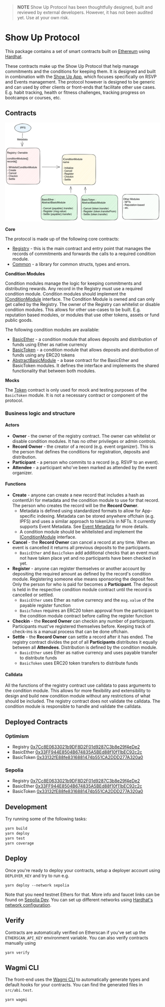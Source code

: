 > **NOTE** Show Up Protocol has been thoughtfully designed, built and reviewed by external developers. However, it has not been audited yet. Use at your own risk.

# Show Up Protocol

This package contains a set of smart contracts built on [Ethereum](https://ethereum.org/) using [Hardhat](https://hardhat.org/docs).

These contracts make up the Show Up Protocol that help manage commitments and the conditions for keeping them. It is designed and built in combination with the [Show Up App](../app), which focuses specifically on RSVP and Events management. The protocol however is designed to be generic and can used by other clients or front-ends that facilitate other use cases. E.g. habit tracking, health or fitness challenges, tracking progress on bootcamps or courses, etc.

## Contracts

![Show Up Protocol overview](./overview.png)

**Core**

The protocol is made up of the following core contracts:

- [Registry](./contracts/Registry.sol) - this is the main contract and entry point that manages the records of commitments and forwards the calls to a required condition module.
- [Common](./contracts/Common.sol) - a library for common structs, types and errors.

**Condition Modules**

Condition modules manage the logic for keeping commitments and distributing rewards. Any record in the Registry must use a required condition module. Condition modules should implement the [IConditionModule](./contracts/interfaces/IConditionModule.sol) interface. The Condition Module is owned and can only get called by the Registry. The owner of the Registry can whitelist or disable condition modules. This allows for other use-cases to be built. E.g. reputation based modules, or modules that use other tokens, assets or fund public goods.

The following condition modules are available:

- [BasicEther](./contracts/conditions/BasicEther.sol) - a condition module that allows deposits and distribution of funds using Ether as native currency
- [BasicToken](./contracts/conditions/BasicToken.sol) - a condition module that allows deposits and distribution of funds using any ERC20 tokens
- [AbstractBasicModule](./contracts/conditions/AbstractBasicModule.sol) - a base contract for the BasicEther and BasicToken modules. It defines the interface and implements the shared functionality that between both modules.

**Mocks**

The [Token](./contracts/mocks/Token.sol) contract is only used for mock and testing purposes of the `BasicToken` module. It is not a necessary contract or component of the protocol.

### Business logic and structure

#### Actors

- **Owner** - the owner of the registry contract. The owner can whitelist or disable condition modules. It has no other privileges or admin controls.
- **Record Owner** - the creator of a record (e.g. event organizer). This is the person that defines the conditions for registration, deposits and distribution.
- **Participant** - a person who commits to a record (e.g. RSVP to an event).
- **Attendee** - a participant who've been marked as attended by the event organizer.

#### Functions

- **Create** - anyone can create a new record that includes a hash as contentUri for metadata and the condition module to use for that record. The person who creates the record will be the **Record Owner**.
  - Metadata is defined using standardized formats to allow for App-specific indexing. Metadata can be stored anywhere offchain (e.g. IPFS) and uses a similar approach to tokenUris in NFTs. It currently supports Event Metadata. See [Event Metadata](../app/src/utils/types.ts) for more details.
  - A condition module should be whitelisted and implement the [IConditionModule](./contracts/interfaces/IConditionModule.sol) interface.
- **Cancel** - the **Record Owner** can cancel a record at any time. When an event is cancelled it returns all previous deposits to the participants.
  - `BasicEther` and `BasicToken` add additional checks that an event must not have taken place yet and no participants have been checked in yet.
- **Register** - anyone can register themselves or another account by depositing the required amount as defined by the record's condition module. Registering someone else means sponsoring the deposit fee. Only the person for who is paid for becomes a **Participant**. The deposit is held in the respective condition module contract until the record is cancelled or settled.
  - `BasicEther` uses Ether as native currency and the `msg.value` of the payable register function
  - `BasicToken` requires an ERC20 token approval from the participant to the condition module contract before calling the register function
- **Checkin** - the **Record Owner** can checkin any number of participants. Participants must've registered themselves before. Keeping track of check-ins is a manual process that can be done offchain.
- **Settle** - the **Record Owner** can settle a record after it has ended. The registry contract divides the pot of all **Participants** distributes it equally between all **Attendees**. Distribution is defined by the condition module.
  - `BasicEther` uses Ether as native currency and uses payable transfer to distribute funds
  - `BasicToken` uses ERC20 token transfers to distribute funds

#### Calldata

All the functions of the registry contract use calldata to pass arguments to the condition module. This allows for more flexibility and extensibility to design and build new condition module without any restrictions of what should be included. The registry contract does not validate the calldata. The condition module is responsible to handle and validate the calldata.

## Deployed Contracts

### Optimism

- Registry [0x7Cc8E0633021b9DF8D2F01d9287C3b8e29f4eDe2](https://sepolia.etherscan.io/address/0x7Cc8E0633021b9DF8D2F01d9287C3b8e29f4eDe2)
- BasicEther [0x33FF944E8504B674835A5BEd88f10f11bEC92c2c](https://sepolia.etherscan.io/address/0x33FF944E8504B674835A5BEd88f10f11bEC92c2c)
- BasicToken [0x33132fE88fe8316881474b551CA2DDD277A320a0](https://sepolia.etherscan.io/address/0x33132fE88fe8316881474b551CA2DDD277A320a0)

### Sepolia

- Registry [0x7Cc8E0633021b9DF8D2F01d9287C3b8e29f4eDe2](https://optimistic.etherscan.io/address/0x7Cc8E0633021b9DF8D2F01d9287C3b8e29f4eDe2)
- BasicEther [0x33FF944E8504B674835A5BEd88f10f11bEC92c2c](https://optimistic.etherscan.io/address/0x33FF944E8504B674835A5BEd88f10f11bEC92c2c)
- BasicToken [0x33132fE88fe8316881474b551CA2DDD277A320a0](https://optimistic.etherscan.io/address/0x33132fE88fe8316881474b551CA2DDD277A320a0)

## Development

Try running some of the following tasks:

```
yarn build
yarn deploy
yarn test
yarn coverage
```

## Deploy

Once you're ready to deploy your contracts, setup a deployer account using `DEPLOYER_KEY` and try to run e.g.

```
yarn deploy --network sepolia
```

Note that you need testnet Ethers for that. More info and faucet links can be found on [Sepolia Dev](https://sepolia.dev/). You can set up different networks using [Hardhat's network configuration](https://hardhat.org/hardhat-runner/docs/config#networks-configuration).

## Verify

Contracts are automatically verified on Etherscan if you've set up the `ETHERSCAN_API_KEY` environment variable. You can also verify contracts manually using

```
yarn verify
```

## Wagmi CLI

The front-end uses the [Wagmi CLI](https://wagmi.sh/cli/getting-started) to automatically generate types and default hooks for your contracts. You can find the generated files in `src/abi.test`.

```
yarn wagmi
```
